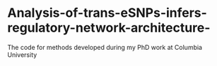 Analysis-of-trans-eSNPs-infers-regulatory-network-architecture-
===============================================================

The code for methods developed during my PhD work at Columbia University
